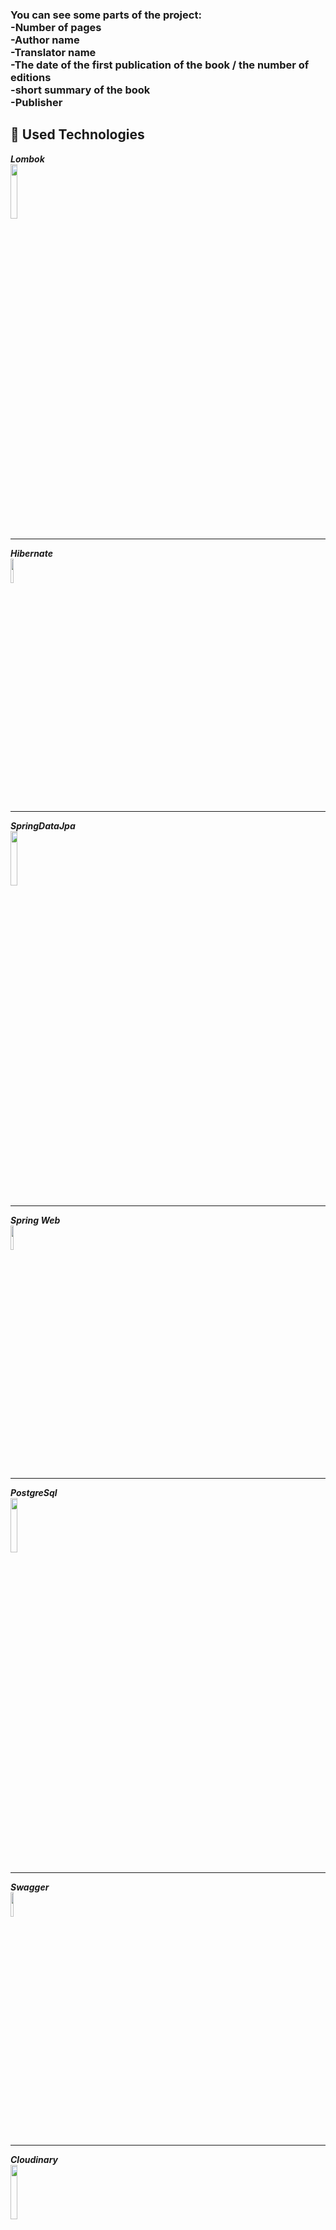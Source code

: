 <h3>You can see some parts of the project: <br/>
-Number of pages<br/>
-Author name<br/>
-Translator name<br/>
-The date of the first publication of the book / the number of editions<br/>
-short summary of the book<br/>
-Publisher</h3>

## :toolbox: Used Technologies

<summary><strong><i> Lombok </i></strong></summary>  
<img src="https://user-images.githubusercontent.com/74687192/120121939-ba5c1800-c1ae-11eb-8327-67e22b7c7664.png" width="15%" height="15%" />

--- 

<summary><strong><i> Hibernate </i></strong></summary>  
<img src="https://user-images.githubusercontent.com/74687192/120121937-b9c38180-c1ae-11eb-8b7f-2e4ad3197598.jpg" width="10%" height="10%" />

---

<summary><strong><i> SpringDataJpa </i></strong></summary>  
<img src="https://user-images.githubusercontent.com/74687192/120121942-bb8d4500-c1ae-11eb-8234-838d69081b18.png" width="15%" height="15%" />

---

<summary><strong><i> Spring Web </i></strong></summary>  
<img src="https://user-images.githubusercontent.com/74687192/120121943-bb8d4500-c1ae-11eb-8a9d-f7afabafd3d6.png" width="10%" height="10%" />

---

<summary><strong><i> PostgreSql </i></strong></summary>  
<img src="https://user-images.githubusercontent.com/74687192/120121946-bd570880-c1ae-11eb-9278-e159bbba8808.jpeg" width="15%" height="15%" />

---

<summary><strong><i> Swagger </i></strong></summary>  
<img src="https://user-images.githubusercontent.com/74687192/120121941-baf4ae80-c1ae-11eb-86b1-5647438c8b4a.png" width="10%" height="10%" />

---

<summary><strong><i> Cloudinary </i></strong></summary>   
<img src="https://user-images.githubusercontent.com/74687192/120887527-1504d200-c5fc-11eb-958f-79266c3a93fa.png" width="15%" height="15%" />

---

<summary><strong><i> Javascript </i></strong></summary>   
<img src="https://leanhtien.net/wp-content/uploads/2019/06/javascript.png" width="15%" height="15%" />

---

<summary><strong><i> React </i></strong></summary>   
<img src="https://miro.medium.com/max/900/1*OVp9IRJaZ9jtOn7EEoYyGA.png" width="15%" height="15%" />
 
---

<summary><strong><i> Material UI </i></strong></summary>   
<img src="https://mui.com/static/logo.png" width="15%" height="15%" />

---

<summary><strong><i> Rest Api </i></strong></summary>   
<img src="https://lh3.googleusercontent.com/proxy/Df7ID52i1_L6CeMzpmataO4O6jBkZjWpL-7JPZ4t4hC72WR9rff3KiCKhlr5Xi49CuWmCN5Q0SXwXOMWFeEpqt4Nm0IknF3I36i7WdGjF3hbRfVifgADEVhgIwgwJZhTofg" width="35%" height="25%" />

